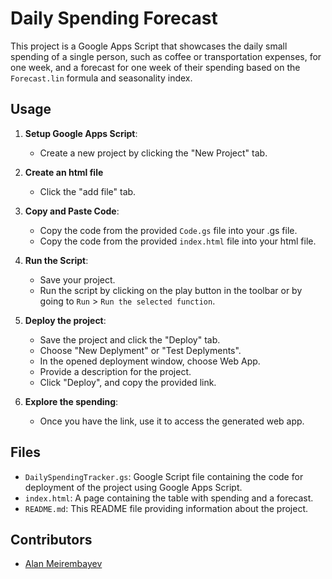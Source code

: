 # Daily Spending Forecast 

This project is a Google Apps Script that showcases the daily small spending of a single person, such as coffee or transportation expenses, for one week, and a forecast for one week of their spending based on the `Forecast.lin` formula and seasonality index. 

## Usage

1. **Setup Google Apps Script**:
   - Create a new project by clicking the "New Project" tab.

2. **Create an html file**
   - Click the "add file" tab. 

2. **Copy and Paste Code**:
   - Copy the code from the provided `Code.gs` file into your .gs file.
   - Copy the code from the provided `index.html` file into your html file.

3. **Run the Script**:
   - Save your project.
   - Run the script by clicking on the play button in the toolbar or by going to `Run` > `Run the selected function`.

4. **Deploy the project**:
   - Save the project and click the "Deploy" tab.
   - Choose "New Deplyment" or "Test Deplyments".
   - In the opened deployment window, choose Web App.
   - Provide a description for the project.
   - Click "Deploy", and copy the provided link. 

5. **Explore the spending**:
   - Once you have the link, use it to access the generated web app.

## Files

- `DailySpendingTracker.gs`: Google Script file containing the code for deployment of the project using Google Apps Script.
- `index.html`: A page containing the table with spending and a forecast.  
- `README.md`: This README file providing information about the project.

## Contributors

- [Alan Meirembayev](https://github.com/indianpaleape)

